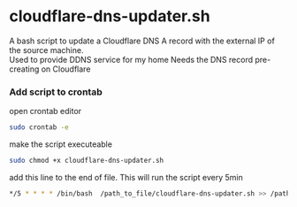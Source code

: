 
# cloudflare-dns-updater.sh
A bash script to update a Cloudflare DNS A record with the external IP of the source machine.  
Used to provide DDNS service for my home
Needs the DNS record pre-creating on Cloudflare

### Add script to crontab

open crontab editor
```bash 
sudo crontab -e
```


make the script executeable
```bash
sudo chmod +x cloudflare-dns-updater.sh
```

add this line to the end of file.
This will run the script every 5min
```bash
*/5 * * * * /bin/bash  /path_to_file/cloudflare-dns-updater.sh >> /path_to_logfile/domain_status.txt 2>&1
```